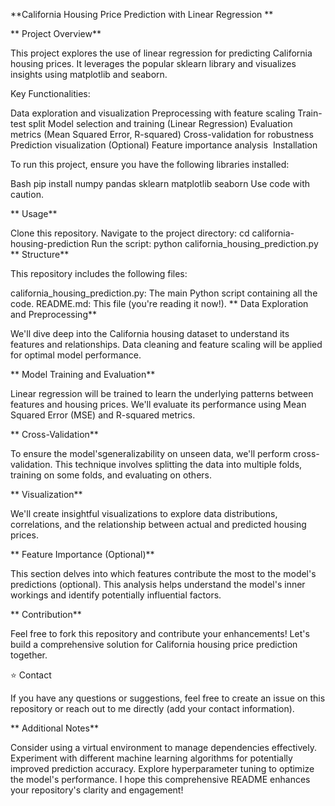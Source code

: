 **California Housing Price Prediction with Linear Regression **

** Project Overview**

This project explores the use of linear regression for predicting California housing prices. It leverages the popular sklearn library and visualizes insights using matplotlib and seaborn.

Key Functionalities:

Data exploration and visualization
Preprocessing with feature scaling
Train-test split
Model selection and training (Linear Regression)
Evaluation metrics (Mean Squared Error, R-squared)
Cross-validation for robustness
Prediction visualization
(Optional) Feature importance analysis
️ Installation

To run this project, ensure you have the following libraries installed:

Bash
pip install numpy pandas sklearn matplotlib seaborn
Use code with caution.

** Usage**

Clone this repository.
Navigate to the project directory: cd california-housing-prediction
Run the script: python california_housing_prediction.py
** Structure**

This repository includes the following files:

california_housing_prediction.py: The main Python script containing all the code.
README.md: This file (you're reading it now!).
** Data Exploration and Preprocessing**

We'll dive deep into the California housing dataset to understand its features and relationships. Data cleaning and feature scaling will be applied for optimal model performance.

** Model Training and Evaluation**

Linear regression will be trained to learn the underlying patterns between features and housing prices. We'll evaluate its performance using Mean Squared Error (MSE) and R-squared metrics.

** Cross-Validation**

To ensure the model'sgeneralizability on unseen data, we'll perform cross-validation. This technique involves splitting the data into multiple folds, training on some folds, and evaluating on others.

** Visualization**

We'll create insightful visualizations to explore data distributions, correlations, and the relationship between actual and predicted housing prices.

** Feature Importance (Optional)**

This section delves into which features contribute the most to the model's predictions (optional). This analysis helps understand the model's inner workings and identify potentially influential factors.

** Contribution**

Feel free to fork this repository and contribute your enhancements! Let's build a comprehensive solution for California housing price prediction together.

⭐ Contact

If you have any questions or suggestions, feel free to create an issue on this repository or reach out to me directly (add your contact information).

** Additional Notes**

Consider using a virtual environment to manage dependencies effectively.
Experiment with different machine learning algorithms for potentially improved prediction accuracy.
Explore hyperparameter tuning to optimize the model's performance.
I hope this comprehensive README enhances your repository's clarity and engagement!
